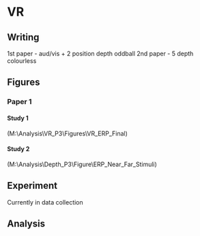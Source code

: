 # VR
## Writing

1st paper - aud/vis + 2 position depth oddball
2nd paper - 5 depth colourless

## Figures
### Paper 1
#### Study 1
(M:\Analysis\VR_P3\Figures\VR_ERP_Final)
#### Study 2
(M:\Analysis\Depth_P3\Figure\ERP_Near_Far_Stimuli)

## Experiment
Currently in data collection

## Analysis
